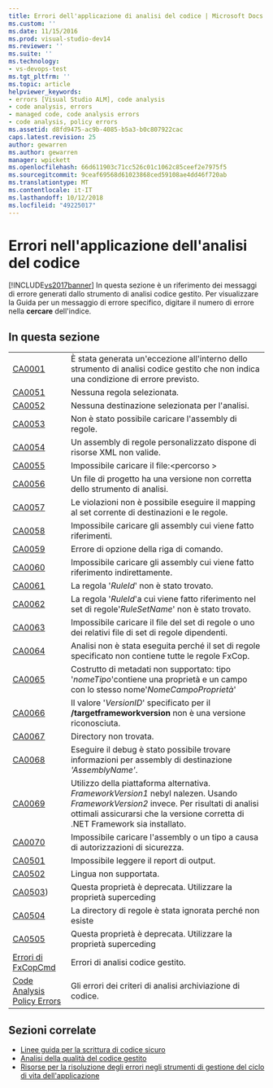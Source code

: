 ```yaml
---
title: Errori dell'applicazione di analisi del codice | Microsoft Docs
ms.custom: ''
ms.date: 11/15/2016
ms.prod: visual-studio-dev14
ms.reviewer: ''
ms.suite: ''
ms.technology:
- vs-devops-test
ms.tgt_pltfrm: ''
ms.topic: article
helpviewer_keywords:
- errors [Visual Studio ALM], code analysis
- code analysis, errors
- managed code, code analysis errors
- code analysis, policy errors
ms.assetid: d8fd9475-ac9b-4085-b5a3-b0c807922cac
caps.latest.revision: 25
author: gewarren
ms.author: gewarren
manager: wpickett
ms.openlocfilehash: 66d611903c71cc526c01c1062c85ceef2e7975f5
ms.sourcegitcommit: 9ceaf69568d61023868ced59108ae4dd46f720ab
ms.translationtype: MT
ms.contentlocale: it-IT
ms.lasthandoff: 10/12/2018
ms.locfileid: "49225017"
---
```

# <a name="code-analysis-application-errors"></a>Errori nell'applicazione dell'analisi del codice
[!INCLUDE[vs2017banner](../includes/vs2017banner.md)]
In questa sezione è un riferimento dei messaggi di errore generati dallo strumento di analisi codice gestito. Per visualizzare la Guida per un messaggio di errore specifico, digitare il numero di errore nella **cercare** dell'indice.

## <a name="in-this-section"></a>In questa sezione

|||
|-|-|
|[CA0001](ca0001.md)|È stata generata un'eccezione all'interno dello strumento di analisi codice gestito che non indica una condizione di errore previsto.|
|[CA0051](ca0051.md)|Nessuna regola selezionata.|
|[CA0052](ca0052.md)|Nessuna destinazione selezionata per l'analisi.|
|[CA0053](ca0053.md)|Non è stato possibile caricare l'assembly di regole.|
|[CA0054](ca0054.md)|Un assembly di regole personalizzato dispone di risorse XML non valide.|
|[CA0055](ca0055.md)|Impossibile caricare il file:\<percorso >|
|[CA0056](ca0056.md)|Un file di progetto ha una versione non corretta dello strumento di analisi.|
|[CA0057](ca0057.md)|Le violazioni non è possibile eseguire il mapping al set corrente di destinazioni e le regole.|
|[CA0058](ca0058.md)|Impossibile caricare gli assembly cui viene fatto riferimenti.|
|[CA0059](ca0059.md)|Errore di opzione della riga di comando.|
|[CA0060](ca0060.md)|Impossibile caricare gli assembly cui viene fatto riferimento indirettamente.|
|[CA0061](ca0061.md)|La regola '*RuleId*' non è stato trovato.|
|[CA0062](ca0062.md)|La regola '*RuleId*'a cui viene fatto riferimento nel set di regole'*RuleSetName*' non è stato trovato.|
|[CA0063](ca0063.md)|Impossibile caricare il file del set di regole o uno dei relativi file di set di regole dipendenti.|
|[CA0064](ca0064.md)|Analisi non è stata eseguita perché il set di regole specificato non contiene tutte le regole FxCop.|
|[CA0065](ca0065.md)|Costrutto di metadati non supportato: tipo '*nomeTipo*'contiene una proprietà e un campo con lo stesso nome'*NomeCampoProprietà*'|
|[CA0066](ca0066.md)|Il valore '*VersionID*' specificato per il **/targetframeworkversion** non è una versione riconosciuta.|
|[CA0067](ca0067.md)|Directory non trovata.|
|[CA0068](ca0068.md)|Eseguire il debug è stato possibile trovare informazioni per assembly di destinazione *'AssemblyName'*.|
|[CA0069](ca0069.md)|Utilizzo della piattaforma alternativa. *FrameworkVersion1* nebyl nalezen. Usando *FrameworkVersion2* invece. Per risultati di analisi ottimali assicurarsi che la versione corretta di .NET Framework sia installato.|
|[CA0070](ca0070.md)|Impossibile caricare l'assembly o un tipo a causa di autorizzazioni di sicurezza.|
|[CA0501](ca0501.md)|Impossibile leggere il report di output.|
|[CA0502](ca0502.md)|Lingua non supportata.|
|[CA0503](ca0503.md))|Questa proprietà è deprecata. Utilizzare la proprietà superceding|
|[CA0504](ca0504.md)|La directory di regole è stata ignorata perché non esiste|
|[CA0505](ca0505.md)|Questa proprietà è deprecata. Utilizzare la proprietà superceding|
|[Errori di FxCopCmd](fxcopcmd-errors.md)|Errori di analisi codice gestito.|
|[Code Analysis Policy Errors](../code-quality/code-analysis-policy-errors.md)|Gli errori dei criteri di analisi archiviazione di codice.|

## <a name="related-sections"></a>Sezioni correlate

- [Linee guida per la scrittura di codice sicuro](http://msdn.microsoft.com/en-us/9892fd19-45cd-44b6-9fa8-10f1b5cb6ea4)
- [Analisi della qualità del codice gestito](../code-quality/analyzing-managed-code-quality-by-using-code-analysis.md)
- [Risorse per la risoluzione degli errori negli strumenti di gestione del ciclo di vita dell'applicazione](http://msdn.microsoft.com/library/76ca8f76-1e2d-4b55-89e2-bd59e4abe74c)